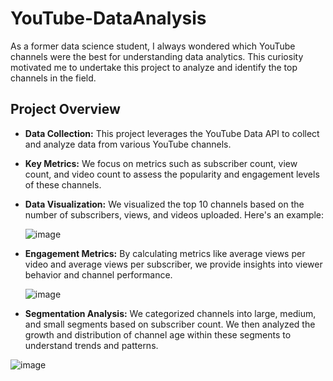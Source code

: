 # YouTube-DataAnalysis
As a former data science student, I always wondered which YouTube channels were the best for understanding data analytics. This curiosity motivated me to undertake this project to analyze and identify the top channels in the field.



## Project Overview

- **Data Collection:** This project leverages the YouTube Data API to collect and analyze data from various YouTube channels.
- **Key Metrics:** We focus on metrics such as subscriber count, view count, and video count to assess the popularity and engagement levels of these channels.
- **Data Visualization:** We visualized the top 10 channels based on the number of subscribers, views, and videos uploaded. Here's an example:
  
  ![image](https://github.com/pallavi-analytics/YouTube-DataAnalysis/assets/102752671/a9c65e95-7cf0-4492-ba18-f2333aedb6dc)


- **Engagement Metrics:** By calculating metrics like average views per video and average views per subscriber, we provide insights into viewer behavior and channel performance.
  
  ![image](https://github.com/pallavi-analytics/YouTube-DataAnalysis/assets/102752671/836ac274-5059-420e-aff5-89a55f68b21e)


- **Segmentation Analysis:** We categorized channels into large, medium, and small segments based on subscriber count. We then analyzed the growth and distribution of channel age within these segments to understand trends and patterns.

![image](https://github.com/pallavi-analytics/YouTube-DataAnalysis/assets/102752671/60875676-e051-470b-bc58-12f21560b992)

 
